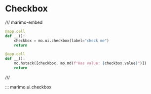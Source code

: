 # Checkbox

/// marimo-embed

```python
@app.cell
def __():
    checkbox = mo.ui.checkbox(label="check me")
    return

@app.cell
def __():
    mo.hstack([checkbox, mo.md(f"Has value: {checkbox.value}")])
    return
```

///

::: marimo.ui.checkbox
